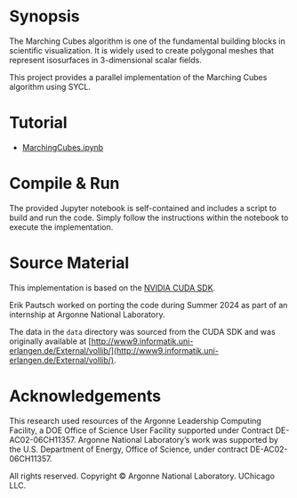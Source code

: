 # Synopsis

The Marching Cubes algorithm is one of the fundamental building blocks in scientific visualization. It is widely used to create polygonal meshes that represent isosurfaces in 3-dimensional scalar fields.

This project provides a parallel implementation of the Marching Cubes algorithm using SYCL.

# Tutorial

- [MarchingCubes.ipynb](MarchingCubes.ipynb)

# Compile & Run

The provided Jupyter notebook is self-contained and includes a script to build and run the code. Simply follow the instructions within the notebook to execute the implementation.

# Source Material

This implementation is based on the [NVIDIA CUDA SDK](https://github.com/NVIDIA/cuda-samples/tree/master/Samples/5_Domain_Specific/marchingCubes).

Erik Pautsch worked on porting the code during Summer 2024 as part of an internship at Argonne National Laboratory.

The data in the `data` directory was sourced from the CUDA SDK and was originally available at [http://www9.informatik.uni-erlangen.de/External/vollib/](http://www9.informatik.uni-erlangen.de/External/vollib/).

# Acknowledgements

This research used resources of the Argonne Leadership Computing Facility, a DOE Office of Science User Facility supported under Contract DE-AC02-06CH11357. Argonne National Laboratory’s work was supported by the U.S. Department of Energy, Office of Science, under contract DE-AC02-06CH11357.

All rights reserved. Copyright © Argonne National Laboratory. UChicago LLC.




